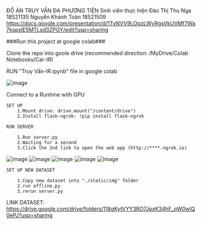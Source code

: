 ĐỒ ÁN TRUY VẤN ĐA PHƯƠNG TIỆN
Sinh viên thực hiện
Đào Thị Thu Nga 18521135
Nguyễn Khánh Toàn 18521509
https://docs.google.com/presentation/d/1TvNVV9LOqzLWyRgsVkUVMf7Wa7kspsIE5MTLsd3ZPGY/edit?usp=sharing


###Run this project at google colab###

Clone the repo into goole drive (recommended direction: /MyDrive/Colab Notebooks/Car-IR)    
    
RUN "Truy Vấn-IR.ipynb" file in google colab

![image](https://user-images.githubusercontent.com/61963734/104850612-aa8c1780-5922-11eb-9b41-e3d64d21868c.png)

Connect to a Runtime with GPU

    SET UP
        1.Mount drive: drive.mount("/content/drive")
        2.Install flask-ngrok: !pip install flask-ngrok

    RUN SERVER

        1.Run server.py
        2.Waiting for a second
        3.Click the 2nd link to open the web app (http://****.ngrok.io)
![image](https://user-images.githubusercontent.com/61963734/104850763-9268c800-5923-11eb-9b0b-cba1035ead8b.png)
![image](https://user-images.githubusercontent.com/61963734/104850986-c690b880-5924-11eb-8a41-c337c2f19e5b.png)
![image](https://user-images.githubusercontent.com/61963734/104851038-0a83bd80-5925-11eb-8d9f-5844cd2fdf63.png)
![image](https://user-images.githubusercontent.com/61963734/104851074-4c146880-5925-11eb-9f7b-b17d4c82369d.png)
![image](https://user-images.githubusercontent.com/61963734/104851143-c93fdd80-5925-11eb-96c5-0d7d07a0de38.png)

    SET UP NEW DATASET

        1.Copy new dataset into "./static/img" folder
        2.run offline.py
        3.rerun server.py

LINK DATASET:
https://drive.google.com/drive/folders/118gKytVYY3RO7JpxK34hF_pW0wlQ0ePJ?usp=sharing
